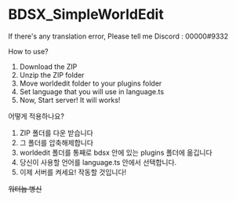 # BDSX_SimpleWorldEdit

If there's any translation error, Please tell me
Discord : 00000#9332

How to use?

1. Download the ZIP
2. Unzip the ZIP folder
3. Move worldedit folder to your plugins folder
4. Set language that you will use in language.ts
5. Now, Start server! It will works!

어떻게 적용하나요?

1. ZIP 폴더를 다운 받습니다
2. 그 폴더를 압축해제합니다
3. worldedit 폴더를 통째로 bdsx 안에 있는 plugins 폴더에 옮깁니다
4. 당신이 사용할 언어를 language.ts 안에서 선택합니다.
5. 이제 서버를 켜세요! 작동할 것입니다!

~~워터눕 병신~~

